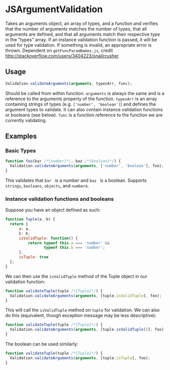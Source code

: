 # JSArgumentValidation

Takes an arguments object, an array of types, and a function
and verifies that the number of arguments matches the number of
types, that all arguments are defined, and that all arguments 
match their respective type in the "types" array. If an instance
validation function is passed, it will be used for type validation.
If something is invalid, an appropriate error is thrown.
Dependent on ```getFuncParamNames.js```, credit http://stackoverflow.com/users/3404223/snailcrusher

## Usage
```javascript
Validation.validateArguments(arguments, typesArr, func);
```
Should be called from within function. ```arguments``` is always the same
and is a reference to the arguments property of the function. ```typesArr```
is an array containing strings of types (e.g. ```['number', 'boolean']```)
and defines the argument types to validate. It can also contain
instance validation functions or booleans (see below). ```func``` is a
function reference to the function we are currently validating.

## Examples
### Basic Types
```javascript
function foo(bar /*{number}*/, baz /*{boolean}*/) {
  Validation.validateArguments(arguments, ['number', 'boolean'], foo);
}
```
This validates that ```bar ``` is a number and ```baz ```
is a boolean. Supports ```strings```, ```booleans```,
```objects```, and ```number```s.
### Instance validation functions and booleans
Suppose you have an object defined as such:
```javascript
function Tuple(a, b) {
  return {
      a: a,
      b: b,
      isValidTuple: function() {
          return typeof this.a === 'number' &&
                 typeof this.b === 'number';
      },
      isTuple: true
  };
}
```
We can then use the ```isValidTuple``` method of the Tuple object in our
validation function:
```javascript
function validateTuple(tuple /*{Tuple}*/) {
  Validation.validateArguments(arguments, [tuple.isValidTuple], foo);
}
```
This will call the ```isValidTuple``` method on ```tuple``` for validation.
We can also do this (equivalent, though exception message may be less descriptive):
```javascript
function validateTuple(tuple /*{Tuple}*/) {
  Validation.validateArguments(arguments, [tuple.isValidTuple()], foo);
}
```
The boolean can be used similarly:
```javascript
function validateTuple(tuple /*{Tuple}*/) {
  Validation.validateArguments(arguments, [tuple.isTuple], foo);
}
```


